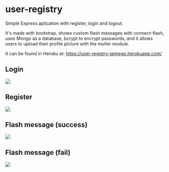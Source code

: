 # user-registry

Simple Express aplication with register, login and logout.

It's made with bootstrap, shows custom flash messages with connect-flash, uses Mongo as a database, bcrypt to encrypt passwords, and it allows users to upload their profile picture with the multer module.

It can be found in Heroku at: https://user-registry-jaimego.herokuapp.com/

## Login

![](login)

## Register

![](register)

## Flash message (success)

![](flash_success)

## Flash message (fail)

![](flash_fail)
